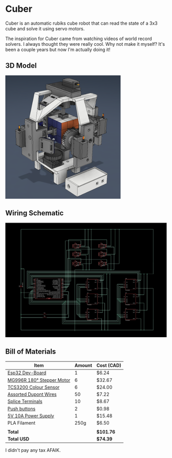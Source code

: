 # Cuber
Cuber is an automatic rubiks cube robot that can read the state of a 3x3 cube and solve it using servo motors.

The inspiration for Cuber came from watching videos of world record solvers. I always thought they were really cool. Why not make it myself? It's been a couple years but now I'm actually doing it!

## 3D Model
<img src="journal/image (5).png" width="360">

## Wiring Schematic
<img src="journal/Wiring Diagram v2_page-0001.jpg">

## Bill of Materials
| Item                           | Amount | Cost (CAD) |
|--------------------------------|--------|------------|
| [Esp32 Dev-Board](https://www.aliexpress.com/item/1005006651936701.html?pdp_ext_f=%7B%22order%22%3A%22352%22%2C%22eval%22%3A%221%22%7D)           | 1      | $6.24      |
| [MG996R 180° Stepper Motor](https://www.aliexpress.com/item/1005007032811340.html) | 6      | $32.67     |
| [TCS3200 Colour Sensor](https://www.aliexpress.com/item/1005001625710961.html)     | 6      | $24.00     |
| [Assorted Dupont Wires](https://www.aliexpress.com/item/1005004647016228.html?pdp_ext_f=%7B%22order%22%3A%223803%22%2C%22eval%22%3A%221%22%7D)     | 50     | $7.22      |
| [Splice Terminals](https://www.aliexpress.com/item/1005008417745708.html?pdp_ext_f=%7B%22order%22%3A%22351%22%2C%22eval%22%3A%221%22%7D)          | 10     | $8.67      |
| [Push buttons](https://www.aliexpress.com/item/1005007623070623.html?aem_p4p_detail=202506102147014758571802187610001132665&pdp_ext_f=%7B%22order%22%3A%22329%22%2C%22eval%22%3A%221%22%7D&search_p4p_id=202506102147014758571802187610001132665_2)              | 2      | $0.98      |
| [5V 10A Power Supply](https://www.aliexpress.com/item/4000229912671.html)       | 1      | $15.48     |
| PLA Filament              | 250g   | $6.50      |
|                                |        |            |
| **Total**                      |        | **$101.76**|
| **Total USD**                  |        | **$74.39** |

I didn't pay any tax AFAIK.